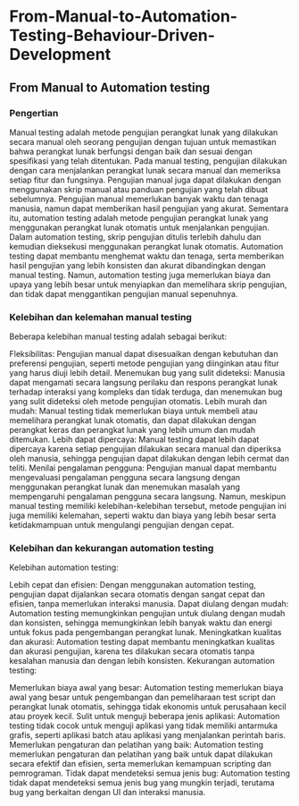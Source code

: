 # From-Manual-to-Automation-Testing-Behaviour-Driven-Development

## From Manual to Automation testing
### Pengertian
Manual testing adalah metode pengujian perangkat lunak yang dilakukan secara manual oleh seorang pengujian dengan tujuan untuk memastikan bahwa perangkat lunak berfungsi dengan baik dan sesuai dengan spesifikasi yang telah ditentukan. Pada manual testing, pengujian dilakukan dengan cara menjalankan perangkat lunak secara manual dan memeriksa setiap fitur dan fungsinya. Pengujian manual juga dapat dilakukan dengan menggunakan skrip manual atau panduan pengujian yang telah dibuat sebelumnya. Pengujian manual memerlukan banyak waktu dan tenaga manusia, namun dapat memberikan hasil pengujian yang akurat.
Sementara itu, automation testing adalah metode pengujian perangkat lunak yang menggunakan perangkat lunak otomatis untuk menjalankan pengujian. Dalam automation testing, skrip pengujian ditulis terlebih dahulu dan kemudian dieksekusi menggunakan perangkat lunak otomatis. Automation testing dapat membantu menghemat waktu dan tenaga, serta memberikan hasil pengujian yang lebih konsisten dan akurat dibandingkan dengan manual testing. Namun, automation testing juga memerlukan biaya dan upaya yang lebih besar untuk menyiapkan dan memelihara skrip pengujian, dan tidak dapat menggantikan pengujian manual sepenuhnya.

### Kelebihan dan kelemahan manual testing
Beberapa kelebihan manual testing adalah sebagai berikut:

Fleksibilitas: Pengujian manual dapat disesuaikan dengan kebutuhan dan preferensi pengujian, seperti metode pengujian yang diinginkan atau fitur yang harus diuji lebih detail.
Menemukan bug yang sulit dideteksi: Manusia dapat mengamati secara langsung perilaku dan respons perangkat lunak terhadap interaksi yang kompleks dan tidak terduga, dan menemukan bug yang sulit dideteksi oleh metode pengujian otomatis.
Lebih murah dan mudah: Manual testing tidak memerlukan biaya untuk membeli atau memelihara perangkat lunak otomatis, dan dapat dilakukan dengan perangkat keras dan perangkat lunak yang lebih umum dan mudah ditemukan.
Lebih dapat dipercaya: Manual testing dapat lebih dapat dipercaya karena setiap pengujian dilakukan secara manual dan diperiksa oleh manusia, sehingga pengujian dapat dilakukan dengan lebih cermat dan teliti.
Menilai pengalaman pengguna: Pengujian manual dapat membantu mengevaluasi pengalaman pengguna secara langsung dengan menggunakan perangkat lunak dan menemukan masalah yang mempengaruhi pengalaman pengguna secara langsung.
Namun, meskipun manual testing memiliki kelebihan-kelebihan tersebut, metode pengujian ini juga memiliki kelemahan, seperti waktu dan biaya yang lebih besar serta ketidakmampuan untuk mengulangi pengujian dengan cepat.

### Kelebihan dan kekurangan automation testing
Kelebihan automation testing:

Lebih cepat dan efisien: Dengan menggunakan automation testing, pengujian dapat dijalankan secara otomatis dengan sangat cepat dan efisien, tanpa memerlukan interaksi manusia.
Dapat diulang dengan mudah: Automation testing memungkinkan pengujian untuk diulang dengan mudah dan konsisten, sehingga memungkinkan lebih banyak waktu dan energi untuk fokus pada pengembangan perangkat lunak.
Meningkatkan kualitas dan akurasi: Automation testing dapat membantu meningkatkan kualitas dan akurasi pengujian, karena tes dilakukan secara otomatis tanpa kesalahan manusia dan dengan lebih konsisten.
Kekurangan automation testing:

Memerlukan biaya awal yang besar: Automation testing memerlukan biaya awal yang besar untuk pengembangan dan pemeliharaan test script dan perangkat lunak otomatis, sehingga tidak ekonomis untuk perusahaan kecil atau proyek kecil.
Sulit untuk menguji beberapa jenis aplikasi: Automation testing tidak cocok untuk menguji aplikasi yang tidak memiliki antarmuka grafis, seperti aplikasi batch atau aplikasi yang menjalankan perintah baris.
Memerlukan pengaturan dan pelatihan yang baik: Automation testing memerlukan pengaturan dan pelatihan yang baik untuk dapat dilakukan secara efektif dan efisien, serta memerlukan kemampuan scripting dan pemrograman.
Tidak dapat mendeteksi semua jenis bug: Automation testing tidak dapat mendeteksi semua jenis bug yang mungkin terjadi, terutama bug yang berkaitan dengan UI dan interaksi manusia.
